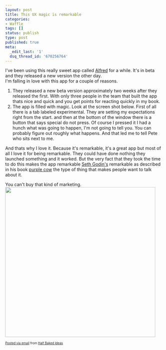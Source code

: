 ```yaml
---
layout: post
title: This UX magic is remarkable
categories:
- Waffle
tags: []
status: publish
type: post
published: true
meta:
  _edit_last: '1'
  dsq_thread_id: '670256764'
---
```

<div class='posterous_autopost'>I've been using this really sweet app called&nbsp;<a href="http://www.alfredapp.com">Alfred</a>&nbsp;for a while. It's in beta and they released a new version the other day.<div>I'm falling in love with this app for a couple of reasons.</div><p /><div><ol class="MailOutline"><li>They released a new beta version approximately two weeks after they released the first. With only three people in the team that built the app thats nice and quick and you get points for reacting quickly in my book.</li><li>The app is filled with magic. Look at the screen shot below. First of all there is a tab labeled experimental. They are setting my expectations right from the start. and then at the bottom of the window there is a button that says special do not press. Of course I pressed it I had a hunch what was going to happen, I'm not going to tell you. You can probably figure out roughly what happens. And that led me to tell Pete who sits next to me.</li></ol></div><p /><div>And thats why I love it. Because it's remarkable, it's a great app but most of all I love it for being remarkable. They could have done nothing they launched something and it worked. But the very fact that they took the time to do this makes the app remarkable&nbsp;<a href="http://sethgodin.typepad.com/">Seth Godin's</a>&nbsp;remarkable as described in his book&nbsp;<a href="http://www.sethgodin.com/purple/">purple cow</a>&nbsp;the type of thing that makes people want to talk about it.</div><p /><div>You can't buy that kind of marketing.</div><div><img src="http://posterous.com/getfile/files.posterous.com/gavinwye/6MTXsHDq1XEgeeYncsc0JYSw94h1Hwo8a8KhxDGESOF5fttkqnToCneQoGUk/Picture_4.png" width="480"> &nbsp;</div>      <p style="font-size:10px;">  <a href="http://posterous.com">Posted via email</a>   from <a href="http://www.gavinwye.com/this-ux-magic-is-remarkable">Half Baked Ideas</a>  </p>  </div>
